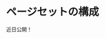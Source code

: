 # ページセットの構成

近日公開！


<!-- Options configured for the Page Set apply to all its pages and override options set at the Site level. However, [customizations to an individual page](./06-configuring-individual-pages.md) override those for the Page Set. To configure a Page Set, follow these steps:

1. Open the Product Menu and go to *Site Builder* &rarr; *Pages* under the Site Menu. Alternatively, since Liferay DXP 7.3, you can click the (![icon-page-tree](../../../../icon-page-tree.png)) icon next to the Site name to open the Page Tree Menu.

1. Click the Gear icon, or select *Configure* from the Actions Menu in the Page Tree Menu, next to the Page Set to configure its pages.

1. Configure the options under the [*Look and Feel* tab](#look-and-feel) and [*Advanced* tab](#advanced) (if required) for the Page Set.

1. Click *Save* to apply the updates to the Page Set.

The available Page Set settings are described below.

## Look and Feel

Page Set configuration starts with the *Look and Feel* tab. Here you can choose a Theme for the current site and update the logo.

![Figure 1: The Look and Feel page set tab.](./configuring-page-sets/images/01.png)

### Current Theme

Themes create the overall feel for the Site and can transform the look entirely. The *Current Theme* section displays the Theme currently applied to the Page Set, along with any configurable theme settings and color schemes that the Theme has. Many Themes include more than one color scheme, which keeps the existing look and feel while giving the Site a different flavor. The *CSS* section lets you enter custom CSS for tweaking your Theme. You can apply Themes to the entire Site (described here) or to individual pages (described in [Configuring Pages](./06-configuring-individual-pages.md#look-and-feel)).

To apply a Theme to the Page Set, follow these steps:

1. Click the *Change Current Theme* button and select the Theme from the window that appears.

1. Configure the Theme's settings.

1. Click *Save* to apply the new Theme to the Page Set.

![Figure 2: The Look and Feel interface allows you to choose a theme for the current site.](./configuring-page-sets/images/02.png)

See the [Themes](TODO) section for information on creating and developing your own custom Themes ([creating theme settings](TODO), [color schemes](TODO), etc.).

### Logo

By default, the Liferay logo is used for your Site's pages. To use your own logo for a Site, follow these steps:

1. Expand the *Logo* panel under the *Look and Feel* tab.

1. Click the *Change* button and browse to the location of your logo. Make sure your logo fits the space in the top left corner of the Theme you're using for your Site. If you don't, you could wind up with a Site that's difficult to navigate, as other page elements are pushed aside to make way for the logo.

1. Choose whether to display the Site name on the Site. When *Show Site Name* is enabled, the Site name appears next to the logo.

  ```{note}
  This option is enabled by default and can't be disabled if the *Allow Site Administrators to set their own logo* option is disabled in *Instance Settings*. Removing the Site name is not available for the default Liferay Site---you can configure this only for new Sites and User pages.
  ```

1. Click *Save* to apply the changes.

## Advanced

```{warning}
The *Advanced* tab contains powerful options that should only be used by those with a firm command of the technology, or they could have major unintended side effects. Proceed with caution.
```

### JavaScript

At the top of the *Advanced* tab is a JavaScript editor. Code entered here is executed at the bottom of every page in the Site. Your site's JavaScript is most likely (and should be) included with the Theme. However, this may be a good place to quickly test JavaScript code while not in production.

### Advanced

If you have multiple Sites on your Liferay Portal instance, one Site is marked as the *Default Site* that visitors are shown when they visit the Site. By default, only the default Site's Public Pages are displayed in the navigation. You can display the other Site's Public Pages in the default Site's navigation as well by enabling the *Merge public pages* option for that Site. Be careful, as adding too many pages to the main navigation can make it become unwieldy very quickly.

### Mobile Device Rules

*Mobile Device Rules* lets you configure behaviors for specific mobile devices or types for the Page Set. Mobile device rules are inherited from your Public Pages, but you can define specific rules per page. You can edit the Look and Feel of specific pages for mobile devices, including the theme. See [Mobile Device Rules](TODO) for more information.

### Robots

The *Robots* option lets you configure `robots.txt` rules for the domain's public and private pages. The `robots.txt` file provides instructions to search engines and other tools that are automatically crawling and indexing your Site. For example, you can specify not to index certain pages.

### Sitemap

The *Sitemap* option generates a sitemap you can send to some search engines so they can crawl your site. It uses the industry standard sitemap protocol. Select a search engine link to send the sitemap to it (only required once per Site), or select the *preview* link to see the generated XML that is sent to search engines. -->
